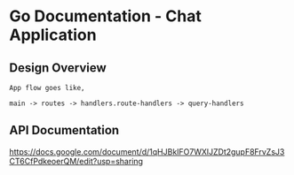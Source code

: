 # Go Documentation - Chat Application

## Design Overview

```
App flow goes like,

main -> routes -> handlers.route-handlers -> query-handlers
```

## API Documentation

https://docs.google.com/document/d/1qHJBkIFO7WXlJZDt2gupF8FrvZsJ3CT6CfPdkeoerQM/edit?usp=sharing